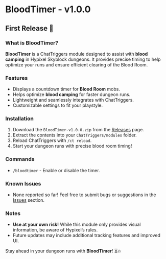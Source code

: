 # BloodTimer - v1.0.0

## First Release 🎉

### What is BloodTimer?
**BloodTimer** is a ChatTriggers module designed to assist with **blood camping** in Hypixel Skyblock dungeons. It provides precise timing to help optimize your runs and ensure efficient clearing of the Blood Room.

### Features
- Displays a countdown timer for **Blood Room** mobs.
- Helps optimize **blood camping** for faster dungeon runs.
- Lightweight and seamlessly integrates with ChatTriggers.
- Customizable settings to fit your playstyle.

### Installation
1. Download the `BloodTimer-v1.0.0.zip` from the [Releases](https://github.com/eatingplastic/bloodtimer/releases) page.
2. Extract the contents into your `ChatTriggers/modules` folder.
3. Reload ChatTriggers with `/ct reload`.
4. Start your dungeon runs with precise blood room timing!

### Commands
- `/bloodtimer` - Enable or disable the timer.

### Known Issues
- None reported so far! Feel free to submit bugs or suggestions in the [Issues](https://github.com/eatingplastic/bloodtimer/issues) section.

### Notes
- **Use at your own risk!** While this module only provides visual information, be aware of Hypixel’s rules.
- Future updates may include additional tracking features and improved UI.

Stay ahead in your dungeon runs with **BloodTimer**! ⏳🔥


